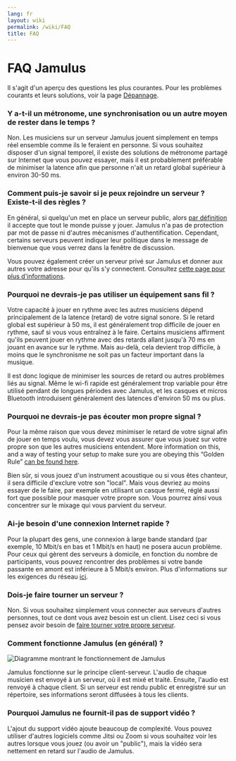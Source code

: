 ```yaml
---
lang: fr
layout: wiki
permalink: /wiki/FAQ
title: FAQ
---
```


# FAQ Jamulus

Il s'agit d'un aperçu des questions les plus courantes. Pour les problèmes courants et leurs solutions, voir la page [Dépannage](/wiki/Client-Troubleshooting).


### Y a-t-il un métronome, une synchronisation ou un autre moyen de rester dans le temps ?

Non. Les musiciens sur un serveur Jamulus jouent simplement en temps réel ensemble comme ils le feraient en personne. Si vous souhaitez disposer d'un signal temporel, il existe des solutions de métronome partagé sur Internet que vous pouvez essayer, mais il est probablement préférable de minimiser la latence afin que personne n'ait un retard global supérieur à environ 30-50 ms.

### Comment puis-je savoir si je peux rejoindre un serveur ? Existe-t-il des règles ?

En général, si quelqu'un met en place un serveur public, alors [par définition](/wiki/Choosing-a-Server-Type) il accepte que tout le monde puisse y jouer. Jamulus n'a pas de protection par mot de passe ni d'autres mécanismes d'authentification. Cependant, certains serveurs peuvent indiquer leur politique dans le message de bienvenue que vous verrez dans la fenêtre de discussion.

Vous pouvez également créer un serveur privé sur Jamulus et donner aux autres votre adresse pour qu'ils s'y connectent. Consultez [cette page pour plus d'informations](/wiki/Running-a-Server).

### Pourquoi ne devrais-je pas utiliser un équipement sans fil ?

Votre capacité à jouer en rythme avec les autres musiciens dépend principalement de la latence (retard) de votre signal sonore. Si le retard global est supérieur à 50 ms, il est généralement trop difficile de jouer en rythme, sauf si vous vous entraînez à le faire. Certains musiciens affirment qu'ils peuvent jouer en rythme avec des retards allant jusqu'à 70 ms en jouant en avance sur le rythme. Mais au-delà, cela devient trop difficile, à moins que le synchronisme ne soit pas un facteur important dans la musique.

Il est donc logique de minimiser les sources de retard ou autres problèmes liés au signal. Même le wi-fi rapide est généralement trop variable pour être utilisé pendant de longues périodes avec Jamulus, et les casques et micros Bluetooth introduisent généralement des latences d'environ 50 ms ou plus.

### Pourquoi ne devrais-je pas écouter mon propre signal ?

Pour la même raison que vous devez minimiser le retard de votre signal afin de jouer en temps voulu, vous devez vous assurer que vous jouez sur votre propre son que les autres musiciens entendent. More information on this, and a way of testing your setup to make sure you are obeying this “Golden Rule” [can be found here](/wiki/Client-Troubleshooting#vous-avez-tous-un-son-correct-mais-il-est-difficile-de-jouer-ensemble).

Bien sûr, si vous jouez d'un instrument acoustique ou si vous êtes chanteur, il sera difficile d'exclure votre son "local". Mais vous devriez au moins essayer de le faire, par exemple en utilisant un casque fermé, réglé aussi fort que possible pour masquer votre propre son. Vous pourrez ainsi vous concentrer sur le mixage qui vous parvient du serveur.

### Ai-je besoin d'une connexion Internet rapide ?

Pour la plupart des gens, une connexion à large bande standard (par exemple, 10 Mbit/s en bas et 1 Mbit/s en haut) ne posera aucun problème. Pour ceux qui gèrent des serveurs à domicile, en fonction du nombre de participants, vous pouvez rencontrer des problèmes si votre bande passante en amont est inférieure à 5 Mbit/s environ. Plus d'informations sur les exigences du réseau [ici](/wiki/Network-Requirements).

### Dois-je faire tourner un serveur ?

Non. Si vous souhaitez simplement vous connecter aux serveurs d'autres personnes, tout ce dont vous avez besoin est un client. Lisez ceci si vous pensez avoir besoin de [faire tourner votre propre serveur](/wiki/Running-a-Server).

### Comment fonctionne Jamulus (en général) ?

<img src="{{site.url}}/assets/img/fr-screenshots/diagram-overview.png" loading="lazy" alt="Diagramme montrant le fonctionnement de Jamulus">


Jamulus fonctionne sur le principe client-serveur. L'audio de chaque musicien est envoyé à un serveur, où il est mixé et traité. Ensuite, l'audio est renvoyé à chaque client. Si un serveur est rendu public et enregistré sur un répertoire, ses informations seront diffusées à tous les clients.

### Pourquoi Jamulus ne fournit-il pas de support vidéo ?

L'ajout du support vidéo ajoute beaucoup de complexité. Vous pouvez utiliser d'autres logiciels comme Jitsi ou Zoom si vous souhaitez voir les autres lorsque vous jouez (ou avoir un "public"), mais la vidéo sera nettement en retard sur l'audio de Jamulus.
